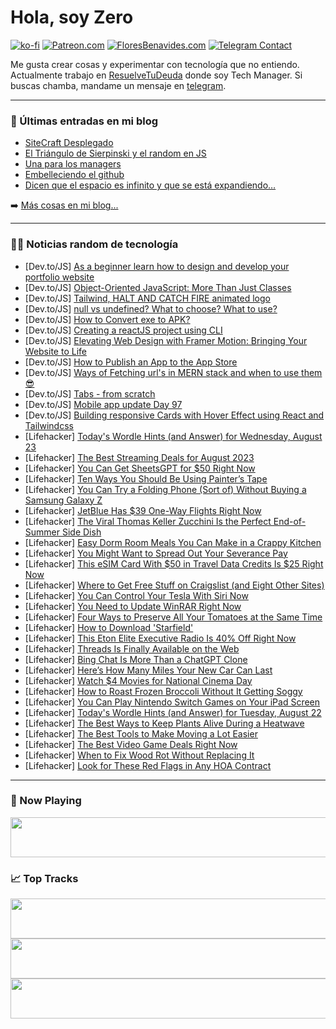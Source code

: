 # Hola, soy Zero

[![ko-fi](https://ko-fi.com/img/githubbutton_sm.svg)](https://ko-fi.com/J3J4N0LUK)
[![Patreon.com](https://img.shields.io/endpoint.svg?url=https%3A%2F%2Fshieldsio-patreon.vercel.app%2Fapi%3Fusername%3Dzerodragon%26type%3Dpatrons&style=for-the-badge)](https://patreon.com/zerodragon)
[![FloresBenavides.com](https://img.shields.io/website?down_message=oops&label=MiBlog&style=for-the-badge&up_message=online&url=https%3A%2F%2Ffloresbenavides.com)](https://floresbenavides.com)
[![Telegram Contact](https://img.shields.io/badge/escr%C3%ADbeme-ZeroDragon-%2326A5E4?style=for-the-badge&logo=telegram)](https://t.me/zerodragon)

Me gusta crear cosas y experimentar con tecnología que no entiendo.
Actualmente trabajo en [ResuelveTuDeuda](http://github.com/resuelve) donde soy Tech Manager.
Si buscas chamba, mandame un mensaje en [telegram](https://t.me/zerodragon).

---

### 📕 Últimas entradas en mi blog
<!-- BLOG-POST-LIST:START -->
- [SiteCraft Desplegado](https://floresbenavides.com/sitecraft-desplegado/)
- [El Triángulo de Sierpinski y el random en JS](https://floresbenavides.com/el-triangulo-de-sierpinski-y-el-random-en-js/)
- [Una para los managers](https://floresbenavides.com/una-para-los-managers/)
- [Embelleciendo el github](https://floresbenavides.com/embelleciendo-el-github/)
- [Dicen que el espacio es infinito y que se está expandiendo…](https://floresbenavides.com/dicen-que-el-espacio-es-infinito-y-que-se-esta-expandiendo/)
<!-- BLOG-POST-LIST:END -->

➡️ [Más cosas en mi blog...](https://floresbenavides.com)

---

### 👨‍💻 Noticias random de tecnología
<!-- TECH-POSTS:START -->
- [Dev.to/JS] [As a beginner learn how to design and develop your portfolio website](https://dev.to/eddahchiribett/as-a-beginner-learn-how-to-design-and-develop-your-portfolio-website-3kh7)
- [Dev.to/JS] [Object-Oriented JavaScript: More Than Just Classes](https://dev.to/raphiki/object-oriented-javascript-more-than-just-classes-3ce1)
- [Dev.to/JS] [Tailwind, HALT AND CATCH FIRE animated logo](https://dev.to/sohrabzia/tailwind-halt-and-catch-fire-animated-logo-1c17)
- [Dev.to/JS] [null vs undefined? What to choose? What to use?](https://dev.to/sduduzog/null-vs-undefined-what-to-choose-what-to-use-11g)
- [Dev.to/JS] [How to Convert exe to APK?](https://dev.to/aksel342/how-to-convert-exe-to-apk-3kij)
- [Dev.to/JS] [Creating a reactJS project using CLI](https://dev.to/oivlisfriend/creating-a-reactjs-project-using-cli-ffh)
- [Dev.to/JS] [Elevating Web Design with Framer Motion: Bringing Your Website to Life](https://dev.to/harshahegde/elevating-web-design-with-framer-motion-bringing-your-website-to-life-372n)
- [Dev.to/JS] [How to Publish an App to the App Store](https://dev.to/iosappuploader/how-to-publish-an-app-to-the-app-store-3od4)
- [Dev.to/JS] [Ways of Fetching url&#39;s in MERN stack and when to use them 😎](https://dev.to/soham1826/ways-of-fetching-urls-in-mern-stack-and-when-to-use-them-23a3)
- [Dev.to/JS] [Tabs - from scratch](https://dev.to/grandschtroumpf/tabs-from-scratch-1f89)
- [Dev.to/JS] [Mobile app update Day 97](https://dev.to/shreyvijayvargiya/mobile-app-update-day-97-3j89)
- [Dev.to/JS] [Building responsive Cards with Hover Effect using React and Tailwindcss](https://dev.to/ryaddev/building-responsive-cards-with-hover-effect-using-react-and-tailwindcss-1d4b)
- [Lifehacker] [Today&#39;s Wordle Hints &lpar;and Answer&rpar; for Wednesday, August 23](https://lifehacker.com/todays-wordle-hints-and-answer-for-wednesday-august-1850761251)
- [Lifehacker] [The Best Streaming Deals for August 2023](https://lifehacker.com/best-streaming-deals-1850763728)
- [Lifehacker] [You Can Get SheetsGPT for $50 Right Now](https://lifehacker.com/you-can-get-sheetsgpt-for-50-right-now-1850743934)
- [Lifehacker] [Ten Ways You Should Be Using Painter’s Tape](https://lifehacker.com/unexpected-ways-to-use-painters-tape-1850762286)
- [Lifehacker] [You Can Try a Folding Phone &lpar;Sort of&rpar; Without Buying a Samsung Galaxy Z](https://lifehacker.com/you-can-try-a-folding-phone-sort-of-without-buying-a-1850762885)
- [Lifehacker] [JetBlue Has $39 One-Way Flights Right Now](https://lifehacker.com/jetblue-has-39-one-way-flights-right-now-1850762749)
- [Lifehacker] [The Viral Thomas Keller Zucchini Is the Perfect End-of-Summer Side Dish](https://lifehacker.com/the-viral-thomas-keller-zucchini-is-the-perfect-end-of-1850762546)
- [Lifehacker] [Easy Dorm Room Meals You Can Make in a Crappy Kitchen](https://lifehacker.com/how-to-feed-yourself-in-a-crappy-college-dorm-kitchen-1828468690)
- [Lifehacker] [You Might Want to Spread Out Your Severance Pay](https://lifehacker.com/you-might-want-to-spread-out-your-severance-pay-1850762211)
- [Lifehacker] [This eSIM Card With $50 in Travel Data Credits Is $25 Right Now](https://lifehacker.com/this-esim-card-with-50-in-travel-data-credits-is-25-r-1850753994)
- [Lifehacker] [Where to Get Free Stuff on Craigslist &lpar;and Eight Other Sites&rpar;](https://lifehacker.com/ten-websites-where-you-can-find-free-stuff-1848905689)
- [Lifehacker] [You Can Control Your Tesla With Siri Now](https://lifehacker.com/how-to-control-your-tesla-with-siri-1850760092)
- [Lifehacker] [You Need to Update WinRAR Right Now](https://lifehacker.com/you-need-to-update-winrar-right-now-1850761568)
- [Lifehacker] [Four Ways to Preserve All Your Tomatoes at the Same Time](https://lifehacker.com/four-ways-to-preserve-all-your-tomatoes-at-the-same-tim-1850760848)
- [Lifehacker] [How to Download &#39;Starfield&#39;](https://lifehacker.com/how-to-download-starfield-1850759371)
- [Lifehacker] [This Eton Elite Executive Radio Is 40% Off Right Now](https://lifehacker.com/this-eton-elite-executive-radio-is-40-off-right-now-1850754002)
- [Lifehacker] [Threads Is Finally Available on the Web](https://lifehacker.com/threads-is-finally-available-on-the-web-1850761382)
- [Lifehacker] [Bing Chat Is More Than a ChatGPT Clone](https://lifehacker.com/bing-chat-is-more-than-a-chatgpt-clone-1850760875)
- [Lifehacker] [Here’s How Many Miles Your New Car Can Last](https://lifehacker.com/how-many-miles-a-new-car-will-last-1850759649)
- [Lifehacker] [Watch $4 Movies for National Cinema Day](https://lifehacker.com/watch-4-movies-for-national-cinema-day-1850760586)
- [Lifehacker] [How to Roast Frozen Broccoli Without It Getting Soggy](https://lifehacker.com/how-to-roast-frozen-broccoli-without-it-getting-soggy-1850759488)
- [Lifehacker] [You Can Play Nintendo Switch Games on Your iPad Screen](https://lifehacker.com/you-can-play-nintendo-switch-games-on-your-ipad-screen-1850758688)
- [Lifehacker] [Today&#39;s Wordle Hints &lpar;and Answer&rpar; for Tuesday, August 22](https://lifehacker.com/todays-wordle-hints-and-answer-for-tuesday-august-22-1850757200)
- [Lifehacker] [The Best Ways to Keep Plants Alive During a Heatwave](https://lifehacker.com/the-best-ways-to-keep-plants-alive-during-a-heatwave-1850756764)
- [Lifehacker] [The Best Tools to Make Moving a Lot Easier](https://lifehacker.com/the-best-tools-to-make-moving-a-lot-easier-1850758392)
- [Lifehacker] [The Best Video Game Deals Right Now](https://lifehacker.com/best-video-game-deals-1850752341)
- [Lifehacker] [When to Fix Wood Rot Without Replacing It](https://lifehacker.com/when-to-fix-wood-rot-without-replacing-it-1850758026)
- [Lifehacker] [Look for These Red Flags in Any HOA Contract](https://lifehacker.com/look-for-these-red-flags-in-any-hoa-contract-1850756655)<!-- TECH-POSTS:END -->

---

### 🎵 Now Playing
<a href="https://spotify-now-playing-dun.vercel.app/now-playing?open"><img src="https://spotify-now-playing-dun.vercel.app/now-playing" width="540" height="64"></a>

### 📈 Top Tracks
<a href="https://spotify-now-playing-dun.vercel.app/top-tracks?i=1&open"><img src="https://spotify-now-playing-dun.vercel.app/top-tracks?i=1" width="540" height="64"></a>
<a href="https://spotify-now-playing-dun.vercel.app/top-tracks?i=2&open"><img src="https://spotify-now-playing-dun.vercel.app/top-tracks?i=2" width="540" height="64"></a>
<a href="https://spotify-now-playing-dun.vercel.app/top-tracks?i=3&open"><img src="https://spotify-now-playing-dun.vercel.app/top-tracks?i=3" width="540" height="64"></a>
